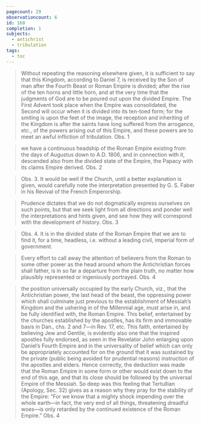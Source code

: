```yaml
---
pagecount: 29
observationcount: 6
id: 160
completion: 1
subjects:
  - antichrist
  - tribulation
tags:
  - toc
---
```

>Without repeating the reasoning elsewhere given, it is sufficient to say that this Kingdom, according to Daniel 7, is received by the Son of man after the Fourth Beast or Roman Empire is divided; after the rise of the ten horns and little horn, and at the very time that the judgments of God are to be poured out upon the divided Empire. The First Advent took place when the Empire was consolidated, the Second will occur when it is divided into its ten-toed form; for the smiting is upon the feet of the image, the reception and inheriting of the Kingdom is after the saints have long suffered from the arrogance, etc., of the powers arising out of this Empire, and these powers are to meet an awful infliction of tribulation.
>Obs. 1

>we have a continuous headship of the Roman Empire existing from the days of Augustus down to A.D. 1806, and in connection with it, descended also from the divided state of the Empire, the Papacy with its claims Empire derived.
>Obs. 2


>Obs. 3. It would be well if the Church, until a better explanation is given, would carefully note the interpretation presented by G. S. Faber in his Revival of the French Emperorship.

>Prudence dictates that we do not dogmatically express ourselves on such points, but that we seek light from all directions and ponder well the interpretations and hints given, and see how they will correspond with the development of history.
>Obs. 3

>Obs. 4. It is in the divided state of the Roman Empire that we are to find it, for a time, headless, i.e. without a leading civil, imperial form of government.

>Every effort to call away the attention of believers from the Roman to some other power as the head around whom the Antichristian forces shall father, is in so far a departure from the plain truth, no matter how plausibly represented or ingeniously portrayed.
>Obs. 4

>the position universally occupied by the early Church, viz., that the Antichristian power, the last head of the beast, the oppressing power which shall culminate just previous to the establishment of Messiah’s Kingdom and the ushering in of the Millennial age, must arise in, and be fully identified with, the Roman Empire. This belief, entertained by the churches established by the apostles, has its firm and immovable basis in Dan., chs. 2 and 7—in Rev. 17, etc. This faith, entertained by believing Jew and Gentile, is evidently also one that the inspired apostles fully endorsed, as seen in the Revelator John enlarging upon Daniel’s Fourth Empire and in the universality of belief which can only be appropriately accounted for on the ground that it was sustained by the private (public being avoided for prudential reasons) instruction of the apostles and elders. Hence correctly, the deduction was made that the Roman Empire in some form or other would exist down to the end of this age, and that its close should be followed by the universal Empire of the Messiah. So deep was this feeling that Tertullian (Apology, Sec. 32) gives as a reason why they pray for the stability of the Empire: “For we know that a mighty shock impending over the whole earth—in fact, the very end of all things, threatening dreadful woes—is only retarded by the continued existence of the Roman Empire.”
>Obs. 4


